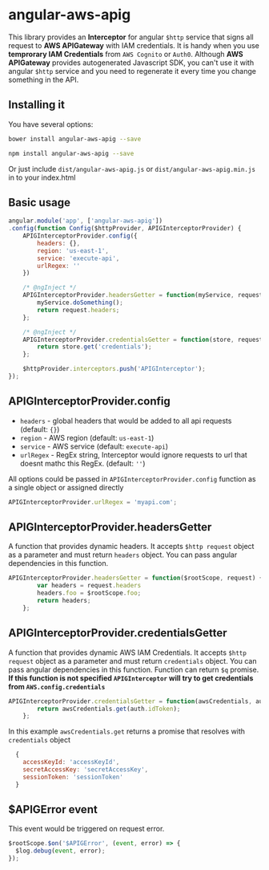 # angular-aws-apig

This library provides an **Interceptor** for angular `$http` service that signs all request to **AWS APIGateway** with IAM credentials. It is handy when you use **temprorary IAM Credentials** from `AWS Cognito` or `Auth0`. Although **AWS APIGateway** provides autogenerated Javascript SDK, you can't use it with angular `$http` service and you need to regenerate it every time you change something in the API.

## Installing it

You have several options:

````bash
bower install angular-aws-apig --save
````

````bash
npm install angular-aws-apig --save
````

Or just include `dist/angular-aws-apig.js` or `dist/angular-aws-apig.min.js` in to your index.html

## Basic usage

````js
angular.module('app', ['angular-aws-apig'])
.config(function Config($httpProvider, APIGInterceptorProvider) {
	APIGInterceptorProvider.config({
		headers: {},
		region: 'us-east-1',
		service: 'execute-api',
		urlRegex: ''
	})

	/* @ngInject */
	APIGInterceptorProvider.headersGetter = function(myService, request) {
		myService.doSomething();
		return request.headers;
	};

	/* @ngInject */
	APIGInterceptorProvider.credentialsGetter = function(store, request) {
		return store.get('credentials');
	};

	$httpProvider.interceptors.push('APIGInterceptor');
});
````

## APIGInterceptorProvider.config

* `headers` - global headers that would be added to all api requests (default: `{}`)
* `region` - AWS region (default: `us-east-1`)
* `service` - AWS service (default: `execute-api`)
* `urlRegex` - RegEx string, Interceptor would ignore requests to url that doesnt mathc this RegEx. (default: `''`)

All options could be passed in `APIGInterceptorProvider.config` function as a single object or assigned directly
````js
APIGInterceptorProvider.urlRegex = 'myapi.com';
````

## APIGInterceptorProvider.headersGetter
A function that provides dynamic headers. It accepts `$http request` object as a parameter and must return `headers` object. You can pass angular dependencies in this function.

````js
APIGInterceptorProvider.headersGetter = function($rootScope, request) {
		var headers = request.headers
		headers.foo = $rootScope.foo;
		return headers;
	};
````

## APIGInterceptorProvider.credentialsGetter
A function that provides dynamic AWS IAM Credentials. It accepts `$http request` object as a parameter and must return `credentials` object. You can pass angular dependencies in this function. Function can return `$q` promise.   
**If this function is not specified `APIGInterceptor` will try to get credentials from `AWS.config.credentials`**

````js
APIGInterceptorProvider.credentialsGetter = function(awsCredentials, auth) {
		return awsCredentials.get(auth.idToken);
	};
````

In this example `awsCredentials.get` returns a promise that resolves with `credentials` object
````js
  {
    accessKeyId: 'accessKeyId',
    secretAccessKey: 'secretAccessKey',
    sessionToken: 'sessionToken'
  }
````

## $APIGError event
This event would be triggered on request error.
````js
$rootScope.$on('$APIGError', (event, error) => {
  $log.debug(event, error);
});
````
